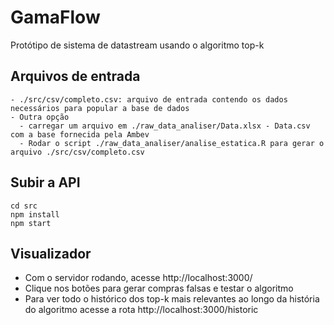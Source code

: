 # GamaFlow

Protótipo de sistema de datastream usando o algoritmo top-k

## Arquivos de entrada

    - ./src/csv/completo.csv: arquivo de entrada contendo os dados necessários para popular a base de dados
    - Outra opção
      - carregar um arquivo em ./raw_data_analiser/Data.xlsx - Data.csv com a base fornecida pela Ambev
      - Rodar o script ./raw_data_analiser/analise_estatica.R para gerar o arquivo ./src/csv/completo.csv

## Subir a API

```cd src```  
```npm install```  
```npm start```  

## Visualizador

- Com o servidor rodando, acesse http://localhost:3000/  
- Clique nos botões para gerar compras falsas e testar o algoritmo
- Para ver todo o histórico dos top-k mais relevantes ao longo da história do algoritmo acesse a rota http://localhost:3000/historic